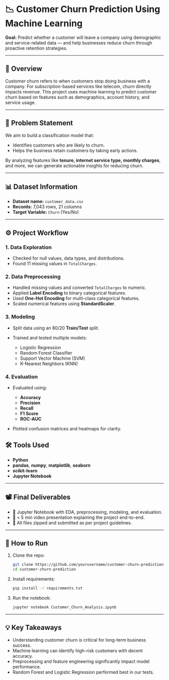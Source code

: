 # 📉 Customer Churn Prediction Using Machine Learning

**Goal:** Predict whether a customer will leave a company using demographic and service-related data — and help businesses reduce churn through proactive retention strategies.

---

## 📌 Overview

Customer churn refers to when customers stop doing business with a company. For subscription-based services like telecom, churn directly impacts revenue. This project uses machine learning to predict customer churn based on features such as demographics, account history, and service usage.

---

## 🧠 Problem Statement

We aim to build a classification model that:

* Identifies customers who are likely to churn.
* Helps the business retain customers by taking early actions.

By analyzing features like **tenure, internet service type, monthly charges**, and more, we can generate actionable insights for reducing churn.

---

## 📊 Dataset Information

* **Dataset name:** `customer_data.csv`
* **Records:** 7,043 rows, 21 columns
* **Target Variable:** `Churn` (Yes/No)

---

## ⚙️ Project Workflow

### 1. **Data Exploration**

* Checked for null values, data types, and distributions.
* Found 11 missing values in `TotalCharges`.

### 2. **Data Preprocessing**

* Handled missing values and converted `TotalCharges` to numeric.
* Applied **Label Encoding** to binary categorical features.
* Used **One-Hot Encoding** for multi-class categorical features.
* Scaled numerical features using **StandardScaler**.

### 3. **Modeling**

* Split data using an 80/20 **Train/Test** split.
* Trained and tested multiple models:

  * Logistic Regression
  * Random Forest Classifier
  * Support Vector Machine (SVM)
  * K-Nearest Neighbors (KNN)

### 4. **Evaluation**

* Evaluated using:

  * **Accuracy**
  * **Precision**
  * **Recall**
  * **F1 Score**
  * **ROC-AUC**
* Plotted confusion matrices and heatmaps for clarity.



## 🛠 Tools Used

* **Python**
* **pandas**, **numpy**, **matplotlib**, **seaborn**
* **scikit-learn**
* **Jupyter Notebook**

---

## 📽️ Final Deliverables

* 📓 Jupyter Notebook with EDA, preprocessing, modeling, and evaluation.
* 🎥 < 5 min video presentation explaining the project end-to-end.
* 📁 All files zipped and submitted as per project guidelines.

---

## 🚀 How to Run

1. Clone the repo:

   ```bash
   git clone https://github.com/yourusername/customer-churn-prediction.git
   cd customer-churn-prediction
   ```
2. Install requirements:

   ```bash
   pip install -r requirements.txt
   ```
3. Run the notebook:

   ```bash
   jupyter notebook Customer_Churn_Analysis.ipynb
   ```

---

## 💡 Key Takeaways

* Understanding customer churn is critical for long-term business success.
* Machine learning can identify high-risk customers with decent accuracy.
* Preprocessing and feature engineering significantly impact model performance.
* Random Forest and Logistic Regression performed best in our tests.



